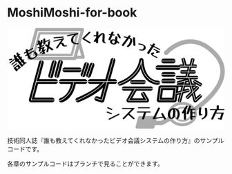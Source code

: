 # MoshiMoshi-for-book

![logo](logo.png)

技術同人誌『誰も教えてくれなかったビデオ会議システムの作り方』のサンプルコードです。

各章のサンプルコードはブランチで見ることができます。

